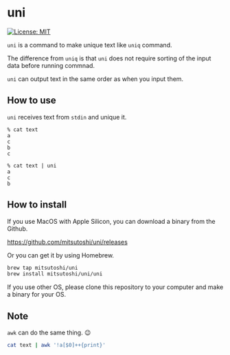 # uni

[![License: MIT](https://img.shields.io/badge/License-MIT-yellow.svg)](https://opensource.org/licenses/MIT)

`uni` is a command to make unique text like `uniq` command.

The difference from `uniq` is that `uni` does not require sorting of the input data before running commnad.

`uni` can output text in the same order as when you input them.

## How to use

`uni` receives text from `stdin` and unique it.

```
% cat text
a
c
b
c

% cat text | uni
a
c
b
```

## How to install

If you use MacOS with Apple Silicon, you can download a binary from the Github.

https://github.com/mitsutoshi/uni/releases

Or you can get it by using Homebrew.

```sh
brew tap mitsutoshi/uni
brew install mitsutoshi/uni/uni
```

If you use other OS, please clone this repository to your computer and make a binary for your OS.

## Note

`awk` can do the same thing. 😉

```sh
cat text | awk '!a[$0]++{print}'
```
